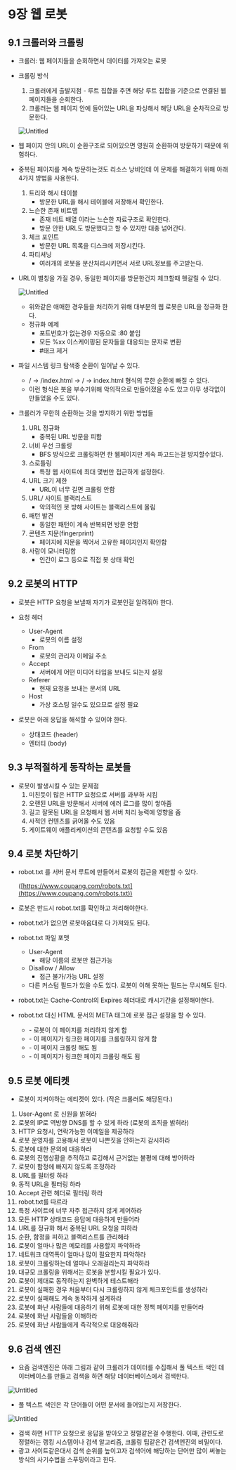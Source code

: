 # 9장 웹 로봇

## 9.1 크롤러와 크롤링

- 크롤러: 웹 페이지들을 순회하면서 데이터를 가져오는 로봇
- 크롤링 방식
    1. 크롤러에게 출발지점 - 루트 집합을 주면 해당 루트 집합을 기준으로 연결된 웹 페이지들을 순회한다.
    2. 크롤러는 웹 페이지 안에 들어있는 URL을 파싱해서 해당 URL을 순차적으로 방문한다.
    
    ![Untitled](9%E1%84%8C%E1%85%A1%E1%86%BC%20%E1%84%8B%E1%85%B0%E1%86%B8%20%E1%84%85%E1%85%A9%E1%84%87%E1%85%A9%E1%86%BA%209ba0e125d56e4e4a822e2f003d578649/Untitled.png)
    

- 웹 페이지 안의 URL이 순환구조로 되어있으면 영원히 순환하여 방문하기 때문에 위험하다.
- 중복된 페이지를 계속 방문하는것도 리소스 낭비인데 이 문제를 해결하기 위해 아래 4가지 방법을 사용한다.
    1. 트리와 해시 테이블
        - 방문한 URL을 해시 테이블에 저장해서 확인한다.
    2. 느슨한 존재 비트맵
        - 존재 비트 배열 이라는 느슨한 자료구조로 확인한다.
        - 방문 안한 URL도 방문했다고 할 수 있지만 대충 넘어간다.
    3. 체크 포인트
        - 방문한 URL 목록을 디스크에 저장시킨다.
    4. 파티셔닝
        - 여러개의 로봇을 분산처리시키면서 서로 URL정보를 주고받는다.
        
- URL이 별칭을 가질 경우, 동일한 페이지를 방문한건지 체크할때 헷갈릴 수 있다.
    
    ![Untitled](9%E1%84%8C%E1%85%A1%E1%86%BC%20%E1%84%8B%E1%85%B0%E1%86%B8%20%E1%84%85%E1%85%A9%E1%84%87%E1%85%A9%E1%86%BA%209ba0e125d56e4e4a822e2f003d578649/Untitled%201.png)
    
    - 위와같은 애매한 경우들을 처리하기 위해 대부분의 웹 로봇은 URL을 정규화 한다.
    - 정규화 예제
        - 포트번호가 없는경우 자동으로 :80 붙임
        - 모든 %xx 이스케이핑된 문자들을 대응되는 문자로 변환
        - #태크 제거
        
- 파일 시스템 링크 탐색중 순환이 일어날 수 있다.
    - / → /index.html → / → index.html 형식의 무한 순환에 빠질 수 있다.
    - 이런 형식은 봇을 부수기위해 악의적으로 만들어졌을 수도 있고 아무 생각없이 만들었을 수도 있다.
    
- 크롤러가 무한히 순환하는 것을 방지하기 위한 방법들
    1. URL 정규화
        - 중복된 URL 방문을 피함
    2. 너비 우선 크롤링
        - BFS 방식으로 크롤링하면 한 웹페이지만 계속 파고드는걸 방지할수있다.
    3. 스로틀링 
        - 특정 웹 사이트에 최대 몇번만 접근하게 설정한다.
    4. URL 크기 제한
        - URL이 너무 길면 크롤링 안함
    5. URL/ 사이트 블랙리스트
        - 악의적인 봇 방해 사이트는 블랙리스트에 올림
    6. 패턴 발견
        - 동일한 패턴이 계속 반복되면 방문 안함
    7. 콘텐츠 지문(fingerprint)
        - 페이지에 지문을 찍어서 고유한 페이지인지 확인함
    8. 사람이 모니터링함
        - 인간이 로그 등으로 직접 봇 상태 확인
    

## 9.2 로봇의 HTTP

- 로봇은 HTTP 요청을 보낼때 자기가 로봇인걸 알려줘야 한다.
- 요청 헤더
    - User-Agent
        - 로봇의 이름 설정
    - From
        - 로봇의 관리자 이메일 주소
    - Accept
        - 서버에게 어떤 미디어 타입을 보내도 되는지 설정
    - Referer
        - 현재 요청을 보내는 문서의 URL
    - Host
        - 가상 호스팅 일수도 있으므로 설정 필요

- 로봇은 아래 응답을 해석할 수 있어야 한다.
    - 상태코드 (header)
    - 엔터티 (body)

## 9.3 부적절하게 동작하는 로봇들

- 로봇이 발생시킬 수 있는 문제점
    1. 미친듯이 많은 HTTP 요청으로 서버를 과부하 시킴
    2. 오랜된 URL을 방문해서 서버에 에러 로그를 많이 쌓아줌
    3. 길고 잘못된 URL을 요청해서 웹 서버 처리 능력에 영향을 줌
    4. 사적인 컨텐츠를 긁어올 수도 있음
    5. 게이트웨이 애플리케이션의 콘텐츠를 요청할 수도 있음
    

## 9.4 로봇 차단하기

- robot.txt 를 서버 문서 루트에 만들어서 로봇의 접근을 제한할 수 있다.
    
    ([https://www.coupang.com/robots.txt](https://www.coupang.com/robots.txt))
    
- 로봇은 반드시 robot.txt를 확인하고 처리해야한다.
- robot.txt가 없으면 로봇마음대로 다 가져와도 된다.
- robot.txt 파일 포맷
    - User-Agent
        - 해당 이름의 로봇만 접근가능
    - Disallow / Allow
        - 접근 불가/가능 URL 설정
    - 다른 커스텀 필드가 있을 수도 있다. 로봇이 이해 못하는 필드는 무시해도 된다.
- robot.txt는 Cache-Control의 Expires 헤더대로 캐시기간을 설정해야한다.

- robot.txt 대신 HTML 문서의 META 태그에 로봇 접근 설정을 할 수 있다.
    - <META NAME = “ROBOT” CONTENT = “NOINEDX”>
        - 로봇이 이 페이지를 처리하지 않게 함
    - <META NAME= “ROBOT” CONTENT = “NOFOLLOW”>
        - 이 페이지가 링크한 페이지를 크롤링하지 않게 함
    - <META NAME = “ROBOT” CONTENT = “INDEX”>
        - 이 페이지 크롤링 해도 됨
    - <META NAME= “ROBOT” CONTENT = “FOLLOW”>
        - 이 페이지가 링크한 페이지 크롤링 해도 됨
    

## 9.5 로봇 에티켓

- 로봇이 지켜야하는 에티켓이 있다. (작은 크롤러도 해당된다.)

1. User-Agent 로 신원을 밝혀라
2. 로봇의 IP로 역방향 DNS를 할 수 있게 하라 (로봇의 조직을 밝혀라)
3. HTTP 요청시, 연락가능한 이메일을 제공하라
4. 로봇 운영자를 고용해서 로봇이 나쁜짓을 안하는지 감시하라
5. 로봇에 대한 문의에 대응하라
6. 로봇의 진행상황을 추적하고 로깅해서 근거없는 불평에 대해 방어하라
7. 로봇이 함정에 빠지지 않도록 조정하라
8. URL를 필터링 하라
9. 동적 URL을 필터링 하라
10. Accept 관련 헤더로 필터링 하라
11. robot.txt를 따르라
12. 특정 사이트에 너무 자주 접근하지 않게 제어하라
13. 모든 HTTP 상태코드 응답에 대응하게 만들어라
14. URL를 정규화 해서 중복된 URL 요청을 피하라
15. 순환, 함정을 피하고 블랙리스트를 관리해라
16. 로봇이 얼마나 많은 메모리를 사용할지 파악하라
17. 네트워크 대역폭이 얼마나 많이 필요한지 파악하라
18. 로봇이 크롤링하는데 얼마나 오래걸리는지 파악하라
19. 대규모 크롤링을 위해서는 로봇을 분할시킬 필요가 있다.
20. 로봇이 제대로 동작하는지 완벽하게 테스트해라
21. 로봇이 실패한 경우 처음부터 다시 크롤링하지 않게 체크포인트를 생성하라
22. 로봇이 실패해도 계속 동작하게 설계하라
23. 로봇에 화난 사람들에 대응하기 위해 로봇에 대한 정책 페이지를 만들어라
24. 로봇에 화난 사람들을 이해하라
25. 로봇에 화난 사람들에게 즉각적으로 대응해줘라

## 9.6 검색 엔진

- 요즘 검색엔진은 아래 그림과 같이 크롤러가 데이터를 수집해서 풀 텍스트 색인 데이터베이스를 만들고 
검색을 하면 해당 데이터베이스에서 검색한다.

![Untitled](9%E1%84%8C%E1%85%A1%E1%86%BC%20%E1%84%8B%E1%85%B0%E1%86%B8%20%E1%84%85%E1%85%A9%E1%84%87%E1%85%A9%E1%86%BA%209ba0e125d56e4e4a822e2f003d578649/Untitled%202.png)

- 풀 텍스트 색인은 각 단어들이 어떤 문서에 들어있는지 저장한다.

![Untitled](9%E1%84%8C%E1%85%A1%E1%86%BC%20%E1%84%8B%E1%85%B0%E1%86%B8%20%E1%84%85%E1%85%A9%E1%84%87%E1%85%A9%E1%86%BA%209ba0e125d56e4e4a822e2f003d578649/Untitled%203.png)

- 검색 하면 HTTP 요청으로 응답을 받아오고 정렬같은걸 수행한다. 이때, 관련도로 정렬하는 랭킹 시스템이나 검색 알고리즘, 크롤링 팁같은건 검색엔진의 비밀이다.
- 광고 사이트같은대서 검색 순위를 높이고자 검색어에 해당하는 단어만 많이 써놓는 방식의 사기수법을 스푸핑이라고 한다.